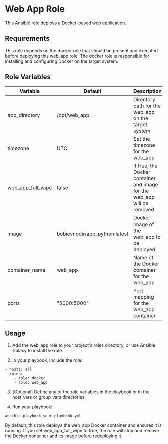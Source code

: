 # Web App Role

This Ansible role deploys a Docker-based web application.

## Requirements

This role depends on the docker role that should be present and executed before deploying this web_app role. The docker role is responsible for installing and configuring Docker on the target system.

## Role Variables

| Variable | Default | Description |
|----------|---------|-------------|
| app_directory | /opt/web_app | Directory path for the web_app on the target system |
| timezone | UTC | Set the timezone for the web_app |
| web_app_full_wipe | false | If true, the Docker container and image for the web_app will be removed |
| image | bobievnodir/app_python:latest | Docker image of the web_app to be deployed |
| container_name | web_app | Name of the Docker container for the web_app |
| ports | "5000:5000" | Port mapping for the web_app container |

## Usage

1. Add the web_app role to your project's roles directory, or use Ansible Galaxy to install the role.

2. In your playbook, include the role:

```
- hosts: all
  roles:
    - role: docker
    - role: web_app
```

3. (Optional) Define any of the role variables in the playbook or in the host_vars or group_vars directories.

4. Run your playbook:

```
ansible-playbook your-playbook.yml
```

By default, this role deploys the web_app Docker container and ensures it is running. If you set web_app_full_wipe to true, the role will stop and remove the Docker container and its image before redeploying it.